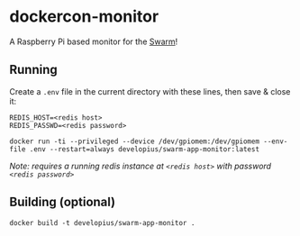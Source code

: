 # dockercon-monitor
A Raspberry Pi based monitor for the [Swarm](https://github.com/developius/dockercon-swarm-app/)!

## Running

Create a `.env` file in the current directory with these lines, then save & close it:

```
REDIS_HOST=<redis host>
REDIS_PASSWD=<redis password>
```

`docker run -ti --privileged --device /dev/gpiomem:/dev/gpiomem --env-file .env --restart=always developius/swarm-app-monitor:latest`

_Note: requires a running redis instance at `<redis host>` with password `<redis password>`_

## Building (optional)

`docker build -t developius/swarm-app-monitor .`
